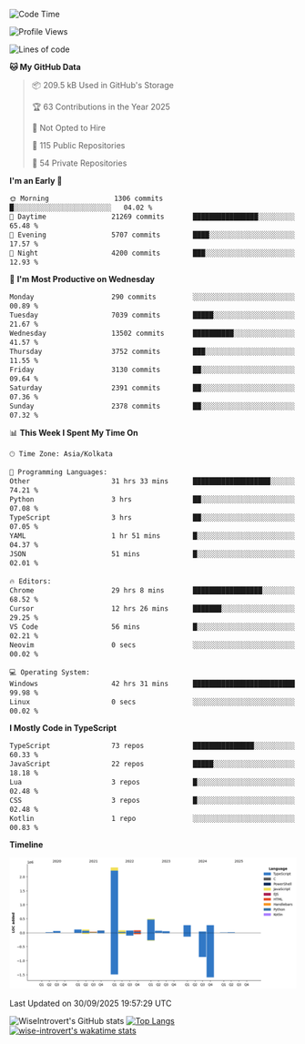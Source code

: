 <!--START_SECTION:waka-->
![Code Time](http://img.shields.io/badge/Code%20Time-4%2C344%20hrs%202%20mins-blue)

![Profile Views](http://img.shields.io/badge/Profile%20Views-7-blue)

![Lines of code](https://img.shields.io/badge/From%20Hello%20World%20I%27ve%20Written-4.2%20million%20lines%20of%20code-blue)

**🐱 My GitHub Data** 

> 📦 209.5 kB Used in GitHub's Storage 
 > 
> 🏆 63 Contributions in the Year 2025
 > 
> 🚫 Not Opted to Hire
 > 
> 📜 115 Public Repositories 
 > 
> 🔑 54 Private Repositories 
 > 
**I'm an Early 🐤** 

```text
🌞 Morning                1306 commits        █░░░░░░░░░░░░░░░░░░░░░░░░   04.02 % 
🌆 Daytime                21269 commits       ████████████████░░░░░░░░░   65.48 % 
🌃 Evening                5707 commits        ████░░░░░░░░░░░░░░░░░░░░░   17.57 % 
🌙 Night                  4200 commits        ███░░░░░░░░░░░░░░░░░░░░░░   12.93 % 
```
📅 **I'm Most Productive on Wednesday** 

```text
Monday                   290 commits         ░░░░░░░░░░░░░░░░░░░░░░░░░   00.89 % 
Tuesday                  7039 commits        █████░░░░░░░░░░░░░░░░░░░░   21.67 % 
Wednesday                13502 commits       ██████████░░░░░░░░░░░░░░░   41.57 % 
Thursday                 3752 commits        ███░░░░░░░░░░░░░░░░░░░░░░   11.55 % 
Friday                   3130 commits        ██░░░░░░░░░░░░░░░░░░░░░░░   09.64 % 
Saturday                 2391 commits        ██░░░░░░░░░░░░░░░░░░░░░░░   07.36 % 
Sunday                   2378 commits        ██░░░░░░░░░░░░░░░░░░░░░░░   07.32 % 
```


📊 **This Week I Spent My Time On** 

```text
🕑︎ Time Zone: Asia/Kolkata

💬 Programming Languages: 
Other                    31 hrs 33 mins      ███████████████████░░░░░░   74.21 % 
Python                   3 hrs               ██░░░░░░░░░░░░░░░░░░░░░░░   07.08 % 
TypeScript               3 hrs               ██░░░░░░░░░░░░░░░░░░░░░░░   07.05 % 
YAML                     1 hr 51 mins        █░░░░░░░░░░░░░░░░░░░░░░░░   04.37 % 
JSON                     51 mins             █░░░░░░░░░░░░░░░░░░░░░░░░   02.01 % 

🔥 Editors: 
Chrome                   29 hrs 8 mins       █████████████████░░░░░░░░   68.52 % 
Cursor                   12 hrs 26 mins      ███████░░░░░░░░░░░░░░░░░░   29.25 % 
VS Code                  56 mins             █░░░░░░░░░░░░░░░░░░░░░░░░   02.21 % 
Neovim                   0 secs              ░░░░░░░░░░░░░░░░░░░░░░░░░   00.02 % 

💻 Operating System: 
Windows                  42 hrs 31 mins      █████████████████████████   99.98 % 
Linux                    0 secs              ░░░░░░░░░░░░░░░░░░░░░░░░░   00.02 % 
```

**I Mostly Code in TypeScript** 

```text
TypeScript               73 repos            ███████████████░░░░░░░░░░   60.33 % 
JavaScript               22 repos            █████░░░░░░░░░░░░░░░░░░░░   18.18 % 
Lua                      3 repos             █░░░░░░░░░░░░░░░░░░░░░░░░   02.48 % 
CSS                      3 repos             █░░░░░░░░░░░░░░░░░░░░░░░░   02.48 % 
Kotlin                   1 repo              ░░░░░░░░░░░░░░░░░░░░░░░░░   00.83 % 
```



**Timeline**

![Lines of Code chart](https://raw.githubusercontent.com/wise-introvert/wise-introvert/master/assets/bar_graph.png)


 Last Updated on 30/09/2025 19:57:29 UTC
<!--END_SECTION:waka-->

![WiseIntrovert's GitHub stats](https://github-readme-stats.vercel.app/api?username=wise-introvert&count_private=true&show_icons=true)
[![Top Langs](https://github-readme-stats.vercel.app/api/top-langs/?username=wise-introvert&langs_count=10)](https://github.com/anuraghazra/github-readme-stats)
[![wise-introvert's wakatime stats](https://github-readme-stats.vercel.app/api/wakatime?username=wiseintrovert)](https://github.com/anuraghazra/github-readme-stats)
